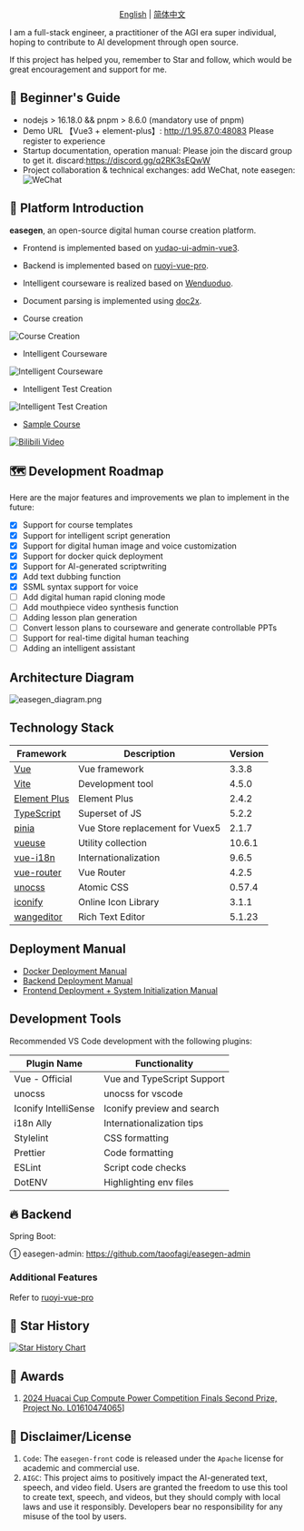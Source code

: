 
<p align="center">
  <a href="./README.md">English</a> |
  <a href="./README_cn.md">简体中文</a> 
</p>

I am a full-stack engineer, a practitioner of the AGI era super individual, hoping to contribute to AI development through open source.

If this project has helped you, remember to Star and follow, which would be great encouragement and support for me.

## 🐶 Beginner's Guide

* nodejs > 16.18.0 && pnpm > 8.6.0 (mandatory use of pnpm)
* Demo URL 【Vue3 + element-plus】: <http://1.95.87.0:48083> Please register to experience
* Startup documentation, operation manual: Please join the discard group to get it.
  discard:https://discord.gg/q2RK3sEQwW
* Project collaboration & technical exchanges: add WeChat, note easegen:
![WeChat](public/image/wechat.png)

## 🐯 Platform Introduction

**easegen**, an open-source digital human course creation platform.

* Frontend is implemented based on [yudao-ui-admin-vue3](https://gitee.com/yudaocode/yudao-ui-admin-vue3).
* Backend is implemented based on [ruoyi-vue-pro](https://gitee.com/zhijiantianya/ruoyi-vue-pro).
* Intelligent courseware is realized based on [Wenduoduo](https://easegen.docmee.cn).
* Document parsing is implemented using [doc2x](https://doc2x.noedgeai.com/).

* Course creation

![Course Creation](public/image/digitalhuman_course.gif)

* Intelligent Courseware

![Intelligent Courseware](public/image/aippt.gif)
* Intelligent Test Creation

![Intelligent Test Creation](public/image/ai_gen_test.gif)

*  [Sample Course](https://www.bilibili.com/video/av113088116297160/)

[![Bilibili Video](public/image/demo_course.png)](https://www.bilibili.com/video/av113088116297160/)

## 🗺️ Development Roadmap

Here are the major features and improvements we plan to implement in the future:
- [x] Support for course templates
- [x] Support for intelligent script generation
- [x] Support for digital human image and voice customization
- [x] Support for docker quick deployment
- [x] Support for AI-generated scriptwriting
- [x] Add text dubbing function
- [x] SSML syntax support for voice
- [ ] Add digital human rapid cloning mode
- [ ] Add mouthpiece video synthesis function
- [ ] Adding lesson plan generation
- [ ] Convert lesson plans to courseware and generate controllable PPTs
- [ ] Support for real-time digital human teaching
- [ ] Adding an intelligent assistant

## Architecture Diagram

![easegen_diagram.png](public/image/easegen_diagram.png)

## Technology Stack

| Framework                                                               | Description         | Version |
|------------------------------------------------------------------------|---------------------|---------|
| [Vue](https://staging-cn.vuejs.org/)                                   | Vue framework       | 3.3.8   |
| [Vite](https://cn.vitejs.dev//)                                        | Development tool    | 4.5.0   |
| [Element Plus](https://element-plus.org/zh-CN/)                        | Element Plus        | 2.4.2   |
| [TypeScript](https://www.typescriptlang.org/docs/)                     | Superset of JS      | 5.2.2   |
| [pinia](https://pinia.vuejs.org/)                                      | Vue Store replacement for Vuex5 | 2.1.7 |
| [vueuse](https://vueuse.org/)                                          | Utility collection  | 10.6.1  |
| [vue-i18n](https://kazupon.github.io/vue-i18n/zh/introduction.html/)   | Internationalization| 9.6.5   |
| [vue-router](https://router.vuejs.org/)                                | Vue Router          | 4.2.5   |
| [unocss](https://uno.antfu.me/)                                        | Atomic CSS          | 0.57.4  |
| [iconify](https://icon-sets.iconify.design/)                           | Online Icon Library | 3.1.1   |
| [wangeditor](https://www.wangeditor.com/)                              | Rich Text Editor    | 5.1.23  |

## Deployment Manual
* [Docker Deployment Manual](https://ozij45g3ts.feishu.cn/docx/V1qmd6gsWobsRWxJFepcdrnbnXF)
* [Backend Deployment Manual](https://ozij45g3ts.feishu.cn/docx/EgS3dm1HtoKOPkxReEQcn3MCncg)
* [Frontend Deployment + System Initialization Manual](https://ozij45g3ts.feishu.cn/docx/OIN8daguXoTzESx8nxFcJOvsnWc)


## Development Tools

Recommended VS Code development with the following plugins:

| Plugin Name                        | Functionality        |
|------------------------------------|----------------------|
| Vue - Official                     | Vue and TypeScript Support |
| unocss                             | unocss for vscode    |
| Iconify IntelliSense               | Iconify preview and search |
| i18n Ally                          | Internationalization tips |
| Stylelint                          | CSS formatting       |
| Prettier                           | Code formatting      |
| ESLint                             | Script code checks   |
| DotENV                             | Highlighting env files |

## 🔥 Backend

Spring Boot:

① easegen-admin: <https://github.com/taoofagi/easegen-admin>


### Additional Features
Refer to [ruoyi-vue-pro](https://gitee.com/zhijiantianya/ruoyi-vue-pro#-%E5%86%85%E7%BD%AE%E5%8A%9F%E8%83%BD)


## 🌟 Star History

[![Star History Chart](https://api.star-history.com/svg?repos=taoofagi/easegen-front&type=Date)](https://star-history.com/#taoofagi/easegen-front&Date)

## 🤝 Awards
1. [2024 Huacai Cup Compute Power Competition Finals Second Prize, Project No. L01610474065](https://mp.weixin.qq.com/s/SE10-cxLVurf0BfAMaegmw)]

## 🧾 Disclaimer/License

1. `Code`: The `easegen-front` code is released under the `Apache` license for academic and commercial use.
2. `AIGC`: This project aims to positively impact the AI-generated text, speech, and video field. Users are granted the freedom to use this tool to create text, speech, and videos, but they should comply with local laws and use it responsibly. Developers bear no responsibility for any misuse of the tool by users.
